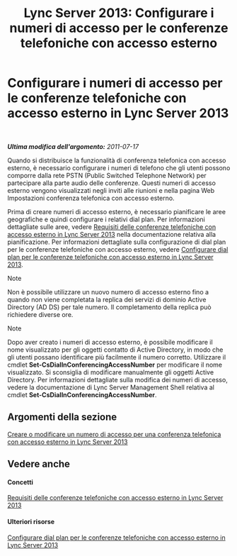 ﻿---
title: 'Lync Server 2013: Configurare i numeri di accesso per le conferenze telefoniche con accesso esterno'
TOCTitle: Configurare i numeri di accesso per le conferenze telefoniche con accesso esterno
ms:assetid: d8a18030-f318-43dd-834d-70e5014b5e8a
ms:mtpsurl: https://technet.microsoft.com/it-it/library/Gg398952(v=OCS.15)
ms:contentKeyID: 49302156
ms.date: 08/24/2015
mtps_version: v=OCS.15
ms.translationtype: HT
---

# Configurare i numeri di accesso per le conferenze telefoniche con accesso esterno in Lync Server 2013

 

_**Ultima modifica dell'argomento:** 2011-07-17_

Quando si distribuisce la funzionalità di conferenza telefonica con accesso esterno, è necessario configurare i numeri di telefono che gli utenti possono comporre dalla rete PSTN (Public Switched Telephone Network) per partecipare alla parte audio delle conferenze. Questi numeri di accesso esterno vengono visualizzati negli inviti alle riunioni e nella pagina Web Impostazioni conferenza telefonica con accesso esterno.

Prima di creare numeri di accesso esterno, è necessario pianificare le aree geografiche e quindi configurare i relativi dial plan. Per informazioni dettagliate sulle aree, vedere [Requisiti delle conferenze telefoniche con accesso esterno in Lync Server 2013](lync-server-2013-dial-in-conferencing-requirements.md) nella documentazione relativa alla pianificazione. Per informazioni dettagliate sulla configurazione di dial plan per le conferenze telefoniche con accesso esterno, vedere [Configurare dial plan per le conferenze telefoniche con accesso esterno in Lync Server 2013](lync-server-2013-configure-dial-plans-for-dial-in-conferencing.md).


> [!NOTE]
> Non è possibile utilizzare un nuovo numero di accesso esterno fino a quando non viene completata la replica dei servizi di dominio Active Directory (AD DS) per tale numero. Il completamento della replica può richiedere diverse ore.




> [!NOTE]
> Dopo aver creato i numeri di accesso esterno, è possibile modificare il nome visualizzato per gli oggetti contatto di Active Directory, in modo che gli utenti possano identificare più facilmente il numero corretto. Utilizzare il cmdlet <STRONG>Set-CsDialInConferencingAccessNumber</STRONG> per modificare il nome visualizzato. Si sconsiglia di modificare manualmente gli oggetti Active Directory. Per informazioni dettagliate sulla modifica dei numeri di accesso, vedere la documentazione di Lync Server Management Shell relativa al cmdlet <STRONG>Set-CsDialInConferencingAccessNumber</STRONG>.



## Argomenti della sezione

[Creare o modificare un numero di accesso per una conferenza telefonica con accesso esterno in Lync Server 2013](lync-server-2013-create-or-modify-a-dial-in-conferencing-access-number.md)

## Vedere anche

#### Concetti

[Requisiti delle conferenze telefoniche con accesso esterno in Lync Server 2013](lync-server-2013-dial-in-conferencing-requirements.md)  

#### Ulteriori risorse

[Configurare dial plan per le conferenze telefoniche con accesso esterno in Lync Server 2013](lync-server-2013-configure-dial-plans-for-dial-in-conferencing.md)

